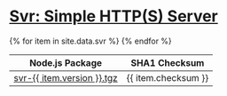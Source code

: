 <h1 class="page-heading"><a href="/svr/">Svr: Simple HTTP(S) Server</a></h1>
<table>
    <thead>
        <tr>
            <th>Node.js Package</th>
            <th>SHA1 Checksum</th>
        </tr>
    </thead>
    <tbody>{% for item in site.data.svr %}
        <tr>
            <td>
                <a href="https://registry.npmjs.org/@typescriptlibs/svr/-/svr-{{ item.version }}.tgz">svr-{{ item.version }}.tgz</a>
            </td>
            <td>
                {{ item.checksum }}
            </td>
        </tr>
    {% endfor %}</tbody>
</table>
